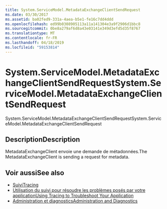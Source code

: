 ```yaml
---
title: System.ServiceModel.MetadataExchangeClientSendRequest
ms.date: 03/30/2017
ms.assetid: ba02fed9-331a-4aea-b5e1-fe16c7dd4ddd
ms.openlocfilehash: ed99b0308905113a11a141304e3a9f2906d1bbc8
ms.sourcegitcommit: 0be8a279af6d8a43e03141e349d3efd5d35f8767
ms.translationtype: MT
ms.contentlocale: fr-FR
ms.lasthandoff: 04/18/2019
ms.locfileid: "59153814"
---
```

# <a name="systemservicemodelmetadataexchangeclientsendrequest"></a><span data-ttu-id="a82e5-102">System.ServiceModel.MetadataExchangeClientSendRequest</span><span class="sxs-lookup"><span data-stu-id="a82e5-102">System.ServiceModel.MetadataExchangeClientSendRequest</span></span>
<span data-ttu-id="a82e5-103">System.ServiceModel.MetadataExchangeClientSendRequest</span><span class="sxs-lookup"><span data-stu-id="a82e5-103">System.ServiceModel.MetadataExchangeClientSendRequest</span></span>  
  
## <a name="description"></a><span data-ttu-id="a82e5-104">Description</span><span class="sxs-lookup"><span data-stu-id="a82e5-104">Description</span></span>  
 <span data-ttu-id="a82e5-105">MetadataExchangeClient envoie une demande de métadonnées.</span><span class="sxs-lookup"><span data-stu-id="a82e5-105">The MetadataExchangeClient is sending a request for metadata.</span></span>  
  
## <a name="see-also"></a><span data-ttu-id="a82e5-106">Voir aussi</span><span class="sxs-lookup"><span data-stu-id="a82e5-106">See also</span></span>

- [<span data-ttu-id="a82e5-107">Suivi</span><span class="sxs-lookup"><span data-stu-id="a82e5-107">Tracing</span></span>](../../../../../docs/framework/wcf/diagnostics/tracing/index.md)
- [<span data-ttu-id="a82e5-108">Utilisation du suivi pour résoudre les problèmes posés par votre application</span><span class="sxs-lookup"><span data-stu-id="a82e5-108">Using Tracing to Troubleshoot Your Application</span></span>](../../../../../docs/framework/wcf/diagnostics/tracing/using-tracing-to-troubleshoot-your-application.md)
- [<span data-ttu-id="a82e5-109">Administration et diagnostics</span><span class="sxs-lookup"><span data-stu-id="a82e5-109">Administration and Diagnostics</span></span>](../../../../../docs/framework/wcf/diagnostics/index.md)
